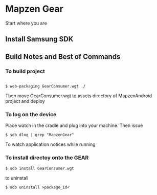 # Mapzen Gear

Start where you are

## Install Samsung SDK

## Build Notes and Best of Commands

### To build project

<pre><code>
$ web-packaging GearConsumer.wgt ./ 
</code></pre>

Then move GearConsumer.wgt to assets directory of MapzenAndroid project and deploy


### To log on the device

Place watch in the cradle and plug into your machine. Then issue 


<pre><code>$ sdb dlog | grep "MapzenGear"</pre></code>

To watch application notices while running

### To install directoy onto the GEAR

<pre><code>$ sdb install GearConsumer.wgt </code></pre>

to uninstall

<pre><code>$ sdb uninstall >package_id< </code></pre>
